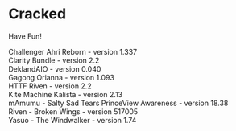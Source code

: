# Cracked
Have Fun!

Challenger Ahri Reborn - version 1.337  
Clarity Bundle - version 2.2  
DeklandAIO - version 0.040  
Gagong Orianna - version 1.093  
HTTF Riven - version 2.2  
Kite Machine Kalista - version 2.13  
mAmumu - Salty Sad Tears
PrinceView Awareness - version 18.38  
Riven - Broken Wings - version 517005  
Yasuo - The Windwalker - version 1.74  